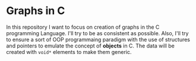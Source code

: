 # Graphs in C

In this repository I want to focus on creation of graphs in the C programming Language. I'll try to be as consistent as possible. Also, I'll try to ensure a sort of OOP programmaing paradigm with the use of structures and pointers to emulate the concept of **objects** in C. The data will be created with `void*` elements to make them generic.
